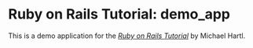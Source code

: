 # Ruby on Rails Tutorial: demo_app

This is a demo application for the [*Ruby on Rails Tutorial*](http://railstutorial.org/) by Michael Hartl.
